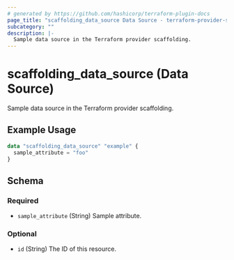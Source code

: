 ```yaml
---
# generated by https://github.com/hashicorp/terraform-plugin-docs
page_title: "scaffolding_data_source Data Source - terraform-provider-scaffolding"
subcategory: ""
description: |-
  Sample data source in the Terraform provider scaffolding.
---
```


# scaffolding_data_source (Data Source)

Sample data source in the Terraform provider scaffolding.

## Example Usage

```terraform
data "scaffolding_data_source" "example" {
  sample_attribute = "foo"
}
```

<!-- schema generated by tfplugindocs -->
## Schema

### Required

- `sample_attribute` (String) Sample attribute.

### Optional

- `id` (String) The ID of this resource.


